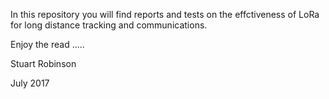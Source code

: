 In this repository you will find reports and tests on the effctiveness of LoRa for long distance tracking and communications.

Enjoy the read .....

Stuart Robinson

July 2017
